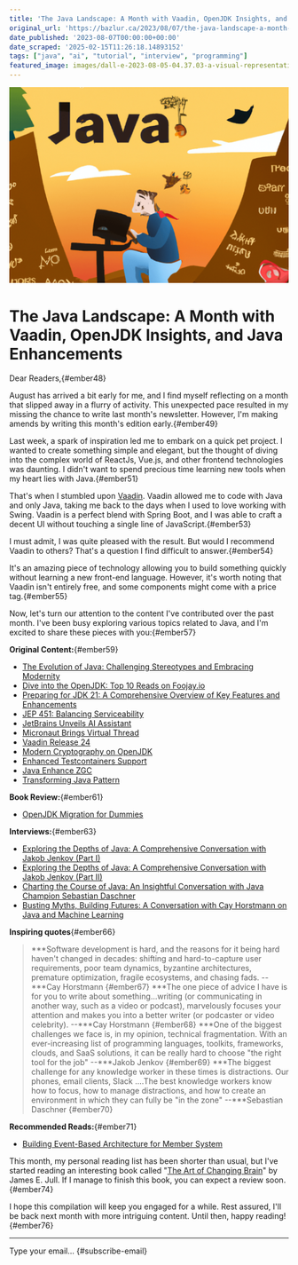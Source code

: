 ```yaml
---
title: 'The Java Landscape: A Month with Vaadin, OpenJDK Insights, and Java Enhancements'
original_url: 'https://bazlur.ca/2023/08/07/the-java-landscape-a-month-with-vaadin-openjdk-insights-and-java-enhancements/'
date_published: '2023-08-07T00:00:00+00:00'
date_scraped: '2025-02-15T11:26:18.14893152'
tags: ["java", "ai", "tutorial", "interview", "programming"]
featured_image: images/dall-e-2023-08-05-04.37.03-a-visual-representation-of-a-java-developer-at-his-computer-embarking-on-a-new-project.-the-developer-is-finding-a-treasure-chest-representing-the-va.png
---
```


![](images/dall-e-2023-08-05-04.37.03-a-visual-representation-of-a-java-developer-at-his-computer-embarking-on-a-new-project.-the-developer-is-finding-a-treasure-chest-representing-the-va.png)

The Java Landscape: A Month with Vaadin, OpenJDK Insights, and Java Enhancements
================================================================================

Dear Readers,{#ember48}

August has arrived a bit early for me, and I find myself reflecting on a month that slipped away in a flurry of activity. This unexpected pace resulted in my missing the chance to write last month's newsletter. However, I'm making amends by writing this month's edition early.{#ember49}

Last week, a spark of inspiration led me to embark on a quick pet project. I wanted to create something simple and elegant, but the thought of diving into the complex world of ReactJs, Vue.js, and other frontend technologies was daunting. I didn't want to spend precious time learning new tools when my heart lies with Java.{#ember51}

That's when I stumbled upon [Vaadin](https://vaadin.com/). Vaadin allowed me to code with Java and only Java, taking me back to the days when I used to love working with Swing. Vaadin is a perfect blend with Spring Boot, and I was able to craft a decent UI without touching a single line of JavaScript.{#ember53}

I must admit, I was quite pleased with the result. But would I recommend Vaadin to others? That's a question I find difficult to answer.{#ember54}

It's an amazing piece of technology allowing you to build something quickly without learning a new front-end language. However, it's worth noting that Vaadin isn't entirely free, and some components might come with a price tag.{#ember55}

Now, let's turn our attention to the content I've contributed over the past month. I've been busy exploring various topics related to Java, and I'm excited to share these pieces with you:{#ember57}

**Original Content:**{#ember59}

* [The Evolution of Java: Challenging Stereotypes and Embracing Modernity](https://foojay.io/today/the-evolution-of-java-challenging-stereotypes-and-embracing-modernity/)
* [Dive into the OpenJDK: Top 10 Reads on Foojay.io](https://foojay.io/today/dive-into-the-openjdk-top-10-reads-on-foojay.io/)
* [Preparing for JDK 21: A Comprehensive Overview of Key Features and Enhancements](https://foojay.io/today/preparing-for-jdk-21-a-comprehensive-overview-of-key-features-and-enhancements/)
* [JEP 451: Balancing Serviceability](https://www.infoq.com/news/2023/07/jep-451-balancing-serviceability/?itm_source=infoq&itm_campaign=user_page&itm_medium=link)
* [JetBrains Unveils AI Assistant](https://www.infoq.com/news/2023/07/jetbrains-unveils-ai-assistant/?itm_source=infoq&itm_campaign=user_page&itm_medium=link)
* [Micronaut Brings Virtual Thread](https://www.infoq.com/news/2023/07/micronaut-brings-virtual-thread/?itm_source=infoq&itm_campaign=user_page&itm_medium=link)
* [Vaadin Release 24](https://www.infoq.com/news/2023/07/vaadin-release-24/?itm_source=infoq&itm_campaign=user_page&itm_medium=link)
* [Modern Cryptography on OpenJDK](https://www.infoq.com/news/2023/07/modern-cryptography-on-openjdk/?itm_source=infoq&itm_campaign=user_page&itm_medium=link)
* [Enhanced Testcontainers Support](https://www.infoq.com/news/2023/07/enhanced-testcontainers-support/?itm_source=infoq&itm_campaign=user_page&itm_medium=link)
* [Java Enhance ZGC](https://www.infoq.com/news/2023/07/java-enhance-zgc/?itm_source=infoq&itm_campaign=user_page&itm_medium=link)
* [Transforming Java Pattern](https://www.infoq.com/news/2023/07/tranforming-java-pattern/?itm_source=infoq&itm_campaign=user_page&itm_medium=link)

**Book Review:**{#ember61}

* [OpenJDK Migration for Dummies](https://foojay.io/today/book-review-openjdk-migration-for-dummies/)

**Interviews:**{#ember63}

* [Exploring the Depths of Java: A Comprehensive Conversation with Jakob Jenkov (Part I)](https://foojay.io/today/exploring-the-depths-of-java-a-comprehensive-conversation-with-jakob-jenkov-part-i/)
* [Exploring the Depths of Java: A Comprehensive Conversation with Jakob Jenkov (Part II)](https://foojay.io/today/exploring-the-depths-of-java-a-comprehensive-conversation-with-jakob-jenkov-part-ii/)
* [Charting the Course of Java: An Insightful Conversation with Java Champion Sebastian Daschner](https://foojay.io/today/charting-the-course-of-java-an-insightful-conversation-with-java-champion-sebastian-daschner/)
* [Busting Myths, Building Futures: A Conversation with Cay Horstmann on Java and Machine Learning](https://foojay.io/today/busting-myths-building-futures-a-conversation-with-cay-horstmann-on-java-and-machine-learning/)

**Inspiring quotes**{#ember66}
> ***Software development is hard, and the reasons for it being hard haven't changed in decades: shifting and hard-to-capture user requirements, poor team dynamics, byzantine architectures, premature optimization, fragile ecosystems, and chasing fads. --***Cay Horstmann
> {#ember67}
> ***The one piece of advice I have is for you to write about something...writing (or communicating in another way, such as a video or podcast), marvelously focuses your attention and makes you into a better writer (or podcaster or video celebrity). --***Cay Horstmann
> {#ember68}
> ***One of the biggest challenges we face is, in my opinion, technical fragmentation. With an ever-increasing list of programming languages, toolkits, frameworks, clouds, and SaaS solutions, it can be really hard to choose "the right tool for the job" --***Jakob Jenkov
> {#ember69}
> ***The biggest challenge for any knowledge worker in these times is distractions. Our phones, email clients, Slack ....The best knowledge workers know how to focus, how to manage distractions, and how to create an environment in which they can fully be "in the zone" --***Sebastian Daschner
> {#ember70}

**Recommended Reads:**{#ember71}

* [Building Event-Based Architecture for Member System](https://tech.deliveryhero.com/building-event-based-architecture-for-member-system/)

This month, my personal reading list has been shorter than usual, but I've started reading an interesting book called "[The Art of Changing Brain](https://www.amazon.ca/Art-Changing-Brain-Enriching-Exploring/dp/1579220541)" by James E. Jull. If I manage to finish this book, you can expect a review soon.{#ember74}

I hope this compilation will keep you engaged for a while. Rest assured, I'll be back next month with more intriguing content. Until then, happy reading!{#ember76}  

*** ** * ** ***

Type your email... {#subscribe-email}

